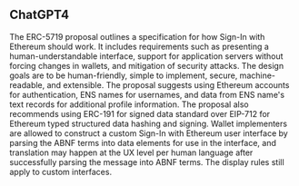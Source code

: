 ## ChatGPT4

The ERC-5719 proposal outlines a specification for how Sign-In with Ethereum should work. It includes requirements such as presenting a human-understandable interface, support for application servers without forcing changes in wallets, and mitigation of security attacks. The design goals are to be human-friendly, simple to implement, secure, machine-readable, and extensible. The proposal suggests using Ethereum accounts for authentication, ENS names for usernames, and data from ENS name's text records for additional profile information. The proposal also recommends using ERC-191 for signed data standard over EIP-712 for Ethereum typed structured data hashing and signing. Wallet implementers are allowed to construct a custom Sign-In with Ethereum user interface by parsing the ABNF terms into data elements for use in the interface, and translation may happen at the UX level per human language after successfully parsing the message into ABNF terms. The display rules still apply to custom interfaces.
